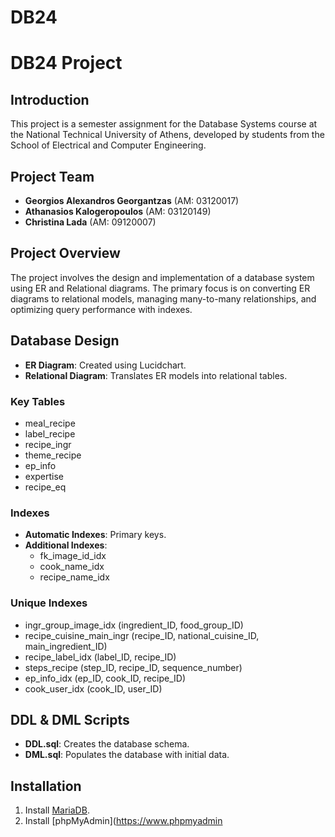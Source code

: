# DB24

# DB24 Project

## Introduction
This project is a semester assignment for the Database Systems course at the National Technical University of Athens, developed by students from the School of Electrical and Computer Engineering.

## Project Team
- **Georgios Alexandros Georgantzas** (AM: 03120017)
- **Athanasios Kalogeropoulos** (AM: 03120149)
- **Christina Lada** (AM: 09120007)

## Project Overview
The project involves the design and implementation of a database system using ER and Relational diagrams. The primary focus is on converting ER diagrams to relational models, managing many-to-many relationships, and optimizing query performance with indexes.

## Database Design
- **ER Diagram**: Created using Lucidchart.
- **Relational Diagram**: Translates ER models into relational tables.

### Key Tables
- meal_recipe
- label_recipe
- recipe_ingr
- theme_recipe
- ep_info
- expertise
- recipe_eq

### Indexes
- **Automatic Indexes**: Primary keys.
- **Additional Indexes**:
  - fk_image_id_idx
  - cook_name_idx
  - recipe_name_idx

### Unique Indexes
- ingr_group_image_idx (ingredient_ID, food_group_ID)
- recipe_cuisine_main_ingr (recipe_ID, national_cuisine_ID, main_ingredient_ID)
- recipe_label_idx (label_ID, recipe_ID)
- steps_recipe (step_ID, recipe_ID, sequence_number)
- ep_info_idx (ep_ID, cook_ID, recipe_ID)
- cook_user_idx (cook_ID, user_ID)

## DDL & DML Scripts
- **DDL.sql**: Creates the database schema.
- **DML.sql**: Populates the database with initial data.

## Installation
1. Install [MariaDB](https://mariadb.org).
2. Install [phpMyAdmin](https://www.phpmyadmin
